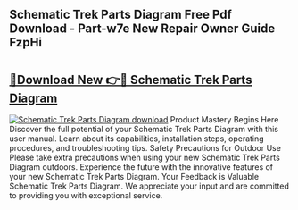 ## Schematic Trek Parts Diagram Free Pdf Download - Part-w7e New Repair Owner Guide FzpHi

# <h2><a href="http://dfu6wb.blite.top/?on=Schematic+Trek+Parts+Diagram">🔗Download New 👉🔴 Schematic Trek Parts Diagram</a></h2>

[![Schematic Trek Parts Diagram download](https://i.imgur.com/lujVjoI.png)](http://dfu6wb.blite.top/?on=Schematic+Trek+Parts+Diagram)
Product Mastery Begins Here Discover the full potential of your Schematic Trek Parts Diagram with this user manual. Learn about its capabilities, installation steps, operating procedures, and troubleshooting tips. Safety Precautions for Outdoor Use Please take extra precautions when using your new Schematic Trek Parts Diagram outdoors. Experience the future with the innovative features of your new Schematic Trek Parts Diagram. Your Feedback is Valuable Schematic Trek Parts Diagram. We appreciate your input and are committed to providing you with exceptional service.
